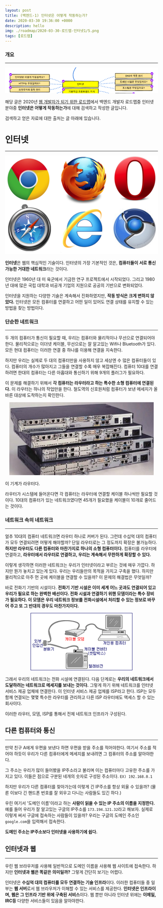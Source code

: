 ```yaml
---
layout: post
title: (백엔드-1) 인터넷은 어떻게 작동하는가?
date: 2020-03-30 19:36:00 +0000
description: hello
img: ./roadmap/2020-03-30-로드맵-인터넷1/5.png
tags: [로드맵]
---
```


### 개요

---

<center><img src="/assets/img/roadmap/2020-03-30-로드맵-인터넷1/1.png"></center>

해당 글은 2020년 [웹 개발자가 되기 위한 로드맵](https://github.com/devJang/developer-roadmap?fbclid=IwAR3caSuOSA71kwoisWbsVLykQglLW03l9dHvSCkk4cIdTIUvMF0F4xB1onY)에서 백엔드 개발자 로드맵중 인터넷 분야중 **인터넷은 어떻게 작동하는가**에 대해 검색하고 작성한 글입니다.

검색하고 얻은 자료에 대한 출처는 글 아래에 있습니다.

# 인터넷

---

<center><img src="/assets/img/roadmap/2020-03-30-로드맵-인터넷1/2.png"></center>

**인터넷**은 웹의 핵심적인 기술이다. 인터넷의 가장 기본적인 것은, **컴퓨터들이 서로 통신 가능한 거대한 네트워크**라는 것이다.

인터넷은 1960년 대 미 육군에서 기금한 연구 프로젝트에서 시작되었다. 그리고 1980년 대에 많은 국립 대학과 비공개 기업의 지원으로 공공의 기반으로 변화되었다.

인터넷을 지원하는 다양한 기술은 계속해서 진화하였지만, **작동 방식은 크게 변하지 않았다.** 인터넷은 모든 컴퓨터를 연결하고 어떤 일이 있어도 연결 상태를 유지할 수 있는 방법을 찾는 방법이다.

### 단순한 네트워크

---

두 개의 컴퓨터가 통신이 필요할 때, 우리는 컴퓨터와 물리적이나 무선으로 연결되어야 한다. 물리적으로는 이더넷 케이블, 무선으로는 잘 알고있는 Wifi나 Bluetooth가 있다. 모든 현대 컴퓨터는 이러한 연결 중 하나를 이용해 연결을 지속한다.

하지만 우리는 실제로 두 대의 컴퓨터만을 사용하지 않고 세상엔 수 많은 컴퓨터들이 있다. 컴퓨터의 개수가 많아지고 그들을 연결할 수록 매우 복잡해진다. 컴퓨터 10대를 연결하려면 한대의 컴퓨터는 다른 아홉대와 통신하기 위해 9개의 플러그가 필요하다.

이 문제를 해결하기 위해서 **각 컴퓨터는 라우터라고 하는 특수한 소형 컴퓨터에 연결된다.** 이 라우터는 하나의 작업만을 한다. 철도역의 신호원처럼 컴퓨터가 보낸 메세지가 올바른 대상에 도착하는지 확인한다.

<center><img src="/assets/img/roadmap/2020-03-30-로드맵-인터넷1/3.png"></center>

이 기계가 라우터다.

라우터가 시스템에 들어온다면 각 컴퓨터는 라우터에 연결할 케이블 하나씩만 필요할 것이다. 10대의 컴퓨터가 있는 네트워크였다면 45개가 필요했을 케이블이 10개로 줄어드는 것이다.

<center>
<ins class="kakao_ad_area" style="display:none; margin-top: 15px;" 
 data-ad-unit    = "DAN-1iykkck0nlqnp" 
 data-ad-width   = "250" 
 data-ad-height  = "250"></ins> 
<script type="text/javascript" src="//t1.daumcdn.net/kas/static/ba.min.js" async></script>
</center>

### 네트워크 속의 네트워크

---

얼추 10대의 컴퓨터 네트워크면 라우터 하나로 커버가 된다. 그런데 수십억 대의 컴퓨터가 모두 연결되려면 어떻게 해야할까? 단일 라우터로는 그 정도까지 확장은 불가능하다. **하지만 라우터도 다른 컴퓨터와 마찬가지로 하나의 소형 컴퓨터이다.** 컴퓨터를 라우터에 연결하고, **라우터에서 라우터로 연결하고, 우리는 계속해서 무한하게 확장할 수 있다.**

이렇게 생각하면 이러한 네트워크는 우리가 인터넷이라고 부르는 것에 매우 가깝다. 하지만 뭔가 놓치고 있는게 있다. 우리는 우리들만의 목적을 가지고 구축을 했다. 하지만 물리적으로 아주 먼 곳에 케이블을 연결할 수 있을까? 이 문제의 해결법은 무엇일까?

바로 전화기 기반의 시설이다. **전화기 기반 시설은 이미 세계 어느 곳과도 연결되어 있고 우리가 필요로 하는 완벽한 배선이다. 전화 시설과 연결하기 위핸 모뎀이라는 특수 장비가 필요하다. 이 모뎀은 우리 네트워크 정보를 전화시설에서 처리할 수 있는 정보로 바꾸어 주고 또 그 반대의 경우도 마찬가지이다.**

<center><img src="/assets/img/roadmap/2020-03-30-로드맵-인터넷1/4.png"></center>

그래서 우리의 네트워크는 전화 시설에 연결된다. 다음 단계로는 **우리의 네트워크에서 도달하려는 네트워크로 메세지를 보내는 것이다.** 그렇게 하기 위해 네트워크를 인터넷 서비스 제공 업체에 연결한다. 이 인터넷 서비스 제공 업체를 ISP라고 한다. ISP는 모두 함께 연결되는 몇몇 특수한 라우터를 관리하고 다른 ISP 라우터에도 액세스 할 수 있는 회사이다.

이러한 라우터, 모뎀, ISP를 통해서 전체 네트워크 인프라가 구성된다.

## 다른 컴퓨터와 통신

---

만약 친구 A에게 우편을 보낸다 하면 우편을 받을 주소를 적어야한다. 여기서 주소를 적어야 하듯이 우리가 다른 컴퓨터에게 메세지를 보내려면 그 컴퓨터의 주소를 알아야한다.

그 주소는 우리가 많이 들어봤을 IP주소라고 불리며 이는 컴퓨터마다 고유한 주소를 가지고 있다. 이들은 점으로 구분된 네개의 숫자로 구성된 주소이다. `EX) 192.168.0.1`

하지만 우리가 다른 컴퓨터를 찾아가는데 이렇게 긴 IP주소를 항상 외울 수 있을까? (물론 이보다 긴 핸드폰 번호를 잘 외우고 다니는 사람들도 있긴 하다.)

우린 여기서 '도메인 이름'이라고 하는 **사람이 읽을 수 있는 IP 주소의 이름을 지정한다.** 예를 들어 우리가 잘 알고있는 구글의 IP주소를 `173.194.121.32`라고 해보자. 실제로 이렇게 써서 구글에 접속하는 사람들이 있을까? 우리는 구글의 도메인 주소인 `google.com`을 입력해서 접속한다.

**도메인 주소는 IP주소보다 인터넷을 사용하기에 쉽다.**

## 인터넷과 웹

---

우린 웹 브라우저를 사용해 일반적으로 도메인 이름을 사용해 웹 사이트에 접속한다. 하지만 **인터넷과 웹은 똑같은 의미일까?** 그렇게 간단히 보기는 어렵다. 

인터넷은 **수십억 대의 컴퓨터를 모두 연결하는 기술 인프라**이다. 이러한 컴퓨터들 중 일부는 **웹 서버**로서 웹 브라우저가 이해할 수 있는 서비스를 제공한다. **인터넷은 인프라이며, 웹은 그 인프라 기반 위에 구축된 서비스**이다. 웹 뿐만 아니라 인터넷 위에는 **이메일, IRC등** 다양한 서비스들이 있음을 알아야한다.